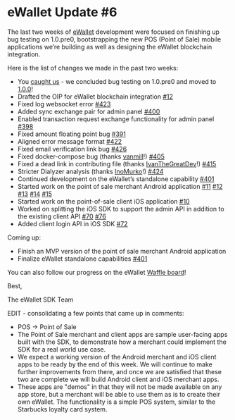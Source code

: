# eWallet Update \#6



The last two weeks of [eWallet](https://github.com/omisego/ewallet/) development were focused on finishing up bug testing on 1.0.pre0, bootstrapping the new POS \(Point of Sale\) mobile applications we’re building as well as designing the eWallet blockchain integration.

Here is the list of changes we made in the past two weeks:

* You [caught us](https://www.reddit.com/r/omise_go/comments/986xcq/httpsgithubcomomisegoewalletreleases/) - we concluded bug testing on 1.0.pre0 and moved to [1.0.0](https://github.com/omisego/ewallet/releases/tag/v1.0.0)!
* Drafted the OIP for eWallet blockchain integration [\#12](https://github.com/omisego/OIP/pull/12)
* Fixed log websocket error [\#423](https://github.com/omisego/ewallet/pull/423)
* Added sync exchange pair for admin panel [\#400](https://github.com/omisego/ewallet/pull/400)
* Enabled transaction request exchange functionality for admin panel [\#398](https://github.com/omisego/ewallet/pull/398)
* Fixed amount floating point bug [\#391](https://github.com/omisego/ewallet/pull/391)
* Aligned error message format [\#422](https://github.com/omisego/ewallet/pull/422)
* Fixed email verification link bug [\#426](https://github.com/omisego/ewallet/pull/426)
* Fixed docker-compose bug \(thanks [vanmill](https://github.com/vanmil)!\) [\#405](https://github.com/omisego/ewallet/pull/405)
* Fixed a dead link in contributing file \(thanks [IvanTheGreatDev](https://github.com/IvanTheGreatDev)!\) [\#415](https://github.com/omisego/ewallet/pull/415)
* Stricter Dialyzer analysis \(thanks [InoMurko](https://github.com/InoMurko)!\) [\#424](https://github.com/omisego/ewallet/pull/424)
* Continued development on the eWallet’s standalone capability [\#401](https://github.com/omisego/ewallet/pull/401)
* Started work on the point of sale merchant Android application [\#11](https://github.com/omisego/pos-merchant-android/pull/11) [\#12](https://github.com/omisego/pos-merchant-android/pull/12) [\#13](https://github.com/omisego/pos-merchant-android/pull/13) [\#14](https://github.com/omisego/pos-merchant-android/pull/14) [\#15](https://github.com/omisego/pos-merchant-android/pull/15)
* Started work on the point-of-sale client iOS application [\#10](https://github.com/omisego/pos-client-ios/pull/10)
* Worked on splitting the iOS SDK to support the admin API in addition to the existing client API [\#70](https://github.com/omisego/ios-sdk/pull/70) [\#76](https://github.com/omisego/ios-sdk/pull/76)
* Added client login API in iOS SDK [\#72](https://github.com/omisego/ios-sdk/pull/72)

Coming up:

* Finish an MVP version of the point of sale merchant Android application
* Finalize eWallet standalone capabilities [\#401](https://github.com/omisego/ewallet/pull/401)

You can also follow our progress on the eWallet [Waffle board](https://waffle.io/omisego/ewallet)!

Best,

The eWallet SDK Team

EDIT - consolidating a few points that came up in comments:

* POS -&gt; Point of Sale
* The Point of Sale merchant and client apps are sample user-facing apps built with the SDK, to demonstrate how a merchant could implement the SDK for a real world use case.
* We expect a working version of the Android merchant and iOS client apps to be ready by the end of this week. We will continue to make further improvements from there, and once we are satisfied that these two are complete we will build Android client and iOS merchant apps.
* These apps are "demos" in that they will not be made available on any app store, but a merchant will be able to use them as is to create their own eWallet. The functionality is a simple POS system, similar to the Starbucks loyalty card system.

